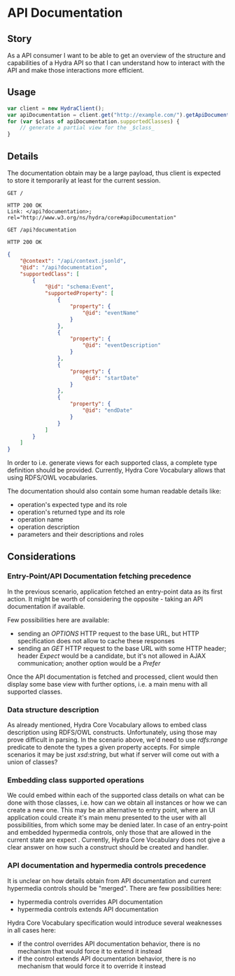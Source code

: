 # API Documentation

## Story

As a API consumer
I want to be able to get an overview of the structure and capabilities of a Hydra API
so that I can understand how to interact with the API and make those interactions more efficient.


## Usage

```javascript
var client = new HydraClient();
var apiDocumentation = client.get("http://example.com/").getApiDocumentation();
for (var $class of apiDocumentation.supportedClasses) {
    // generate a partial view for the _$class_
}
```


## Details

The documentation obtain may be a large payload,
thus client is expected to store it temporarily at least for the current session.

```http
GET /
```

```http
HTTP 200 OK
Link: </api?documentation>; rel="http://www.w3.org/ns/hydra/core#apiDocumentation"
```

```http
GET /api?documentation
```

```http
HTTP 200 OK
```

```json
{
    "@context": "/api/context.jsonld",
    "@id": "/api?documentation",
    "supportedClass": [
        {
            "@id": "schema:Event",
            "supportedProperty": [
                {
                    "property": {
                        "@id": "eventName"
                    }
                },
                {
                    "property": {
                        "@id": "eventDescription"
                    }
                },
                {
                    "property": {
                        "@id": "startDate"
                    }
                },
                {
                    "property": {
                        "@id": "endDate"
                    }
                }
            ]
        }
    ]
}
```

In order to i.e. generate views for each supported class, a complete type definition should be provided.
Currently, Hydra Core Vocabulary allows that using RDFS/OWL vocabularies.

The documentation should also contain some human readable details like:
- operation's expected type and its role
- operation's returned type and its role
- operation name
- operation description
- parameters and their descriptions and roles


## Considerations

### Entry-Point/API Documentation fetching precedence

In the previous scenario, application fetched an entry-point data as its first action.
It might be worth of considering the opposite - taking an API documentation if available.

Few possibilities here are available:
- sending an _OPTIONS_ HTTP request to the base URL,
  but HTTP specification does not allow to cache these responses
- sending an _GET_ HTTP request to the base URL with some HTTP header;
  header _Expect_ would be a candidate, but it's not allowed in AJAX communication;
  another option would be a _Prefer_

Once the API documentation is fetched and processed,
client would then display some base view with further options,
i.e. a main menu with all supported classes.


### Data structure description

As already mentioned, Hydra Core Vocabulary allows to embed class description using RDFS/OWL constructs.
Unfortunately, using those may prove difficult in parsing.
In the scenario above, we'd need to use _rdfs:range_ predicate to denote the types a given property accepts.
For simple scenarios it may be just _xsd:string_, but what if server will come out with a union of classes?


### Embedding class supported operations

We could embed within each of the supported class details on what can be done with those classes,
i.e. how can we obtain all instances or how we can create a new one.
This may be an alternative to entry point, where an UI application could create it's main menu
presented to the user with all possibilities, from which some may be denied later.
In case of an entry-point and embedded hypermedia controls,
only those that are allowed in the current state are expect .
Currently, Hydra Core Vocabulary does not give a clear answer on how such a construct should be created and handler.


### API documentation and hypermedia controls precedence

It is unclear on how details obtain from API documentation and current hypermedia controls should be "merged".
There are few possibilities here:

- hypermedia controls overrides API documentation
- hypermedia controls extends API documentation

Hydra Core Vocabulary specification would introduce several weaknesses in all cases here:

- if the control overrides API documentation behavior, there is no mechanism that would force it to extend it instead
- if the control extends API documentation behavior, there is no mechanism that would force it to override it instead
